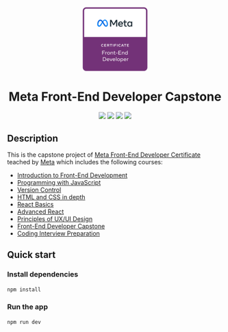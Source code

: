 <p align="center">
    <a href="https://www.credly.com/org/facebook-blueprint/badge/meta-front-end-developer-certificate">
        <img src="public/meta-frontend-cert.png" width="30%" height="30%" />
    </a>
</p>

<h1 align="center">Meta Front-End Developer Capstone</h1>


<p align="center">
    <img src="https://img.shields.io/badge/Coursera-0747a6?style=flat&logo=coursera&logoColor=white" />
    <img src="https://img.shields.io/badge/Meta-0668E1?style=flat&logo=meta&logoColor=white" />
    <img src="https://img.shields.io/badge/React-499CB8?style=flat&logo=react&logoColor=white" />
    <img src="https://img.shields.io/badge/Grading%20criteria-Passing-brightgreen" />
</p>

## Description

This is the capstone project of [Meta Front-End Developer Certificate](https://www.coursera.org/professional-certificates/meta-front-end-developer) teached by [Meta](https://www.facebook.com/business/learn/front-end-back-end-developer-certificate-coursera) which includes the following courses:

* [Introduction to Front-End Development](https://www.coursera.org/learn/introduction-to-front-end-development?specialization=meta-front-end-developer)
* [Programming with JavaScript](https://www.coursera.org/learn/programming-with-javascript?specialization=meta-front-end-developer)
* [Version Control](https://www.coursera.org/learn/introduction-to-version-control?specialization=meta-front-end-developer)
* [HTML and CSS in depth](https://www.coursera.org/learn/html-and-css-in-depth?specialization=meta-front-end-developer)
* [React Basics](https://www.coursera.org/learn/react-basics?specialization=meta-front-end-developer)
* [Advanced React](https://www.coursera.org/learn/advanced-react?specialization=meta-front-end-developer)
* [Principles of UX/UI Design](https://www.coursera.org/learn/principles-of-ux-ui-design?specialization=meta-front-end-developer)
* [Front-End Developer Capstone](https://www.coursera.org/learn/meta-front-end-developer-capstone?specialization=meta-front-end-developer)
* [Coding Interview Preparation](https://www.coursera.org/learn/coding-interview-preparation?specialization=meta-front-end-developer)


## Quick start

### Install dependencies

```bash
npm install
```

### Run the app

```bash
npm run dev
```
